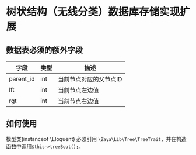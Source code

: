 # 树状结构（无线分类）数据库存储实现扩展

## 数据表必须的额外字段

| 字段 | 类型 | 描述 |
| ---- | ---- | ---- |
| parent_id | int | 当前节点对应的父节点ID |
| lft | int | 当前节点左边值|
| rgt |int | 当前节点右边值 |

## 如何使用

模型类(instanceof \Eloquent) 必须引用 `\Zaya\Lib\Tree\TreeTrait`，并在构造函数中调用`$this->treeBoot();`。
